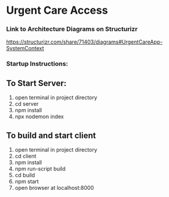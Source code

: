# Urgent Care Access

### Link to Architecture Diagrams on Structurizr

https://structurizr.com/share/71403/diagrams#UrgentCareApp-SystemContext


### Startup Instructions:

## To Start Server:
1. open terminal in project directory
2. cd server
3. npm install
4. npx nodemon index

## To build and start client
1. open terminal in project directory
2. cd client
3. npm install
4. npm run-script build 
5. cd build
6. npm start
7. open browser at localhost:8000

